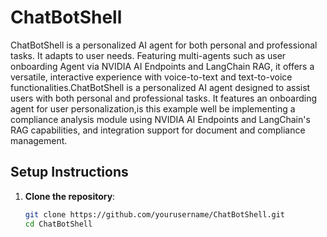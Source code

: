 # ChatBotShell
ChatBotShell is a personalized AI agent for both personal and professional tasks. It adapts to user needs. Featuring multi-agents  such as user onboarding Agent via NVIDIA AI Endpoints and LangChain RAG, it offers a versatile, interactive experience with voice-to-text and text-to-voice functionalities.ChatBotShell is a personalized AI agent designed to assist users with both personal and professional tasks. It features an onboarding agent for user personalization,is this example well be implementing a compliance analysis module using NVIDIA AI Endpoints and LangChain's RAG capabilities, and integration support for document and compliance management.

## Setup Instructions

1. **Clone the repository**:
   ```bash
   git clone https://github.com/yourusername/ChatBotShell.git
   cd ChatBotShell
